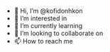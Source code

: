 - 👋 Hi, I’m @kofidonhkon
- 👀 I’m interested in 
- 🌱 I’m currently learning 
- 💞️ I’m looking to collaborate on 
- 📫 How to reach me 

<!---
kofidonhkon/kofidonhkon is a ✨ special ✨ repository because its `README.md` (this file) appears on your GitHub profile.
You can click the Preview link to take a look at your changes.
--->
